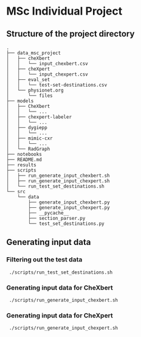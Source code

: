 # MSc Individual Project
## Structure of the project directory
```
.
├── data_msc_project
│   ├── cheXbert
│   │   └── input_chexbert.csv
│   ├── cheXpert
│   │   └── input_chexpert.csv
│   ├── eval_set
│   │   └── test-set-destinations.csv
│   └── physionet.org
│       └── files
├── models
│   ├── CheXbert
│   │   └── ...
│   ├── chexpert-labeler
│   │   └── ...
│   ├── dygiepp
│   │   └── ...
│   ├── mimic-cxr
│   │   └── ...
│   └── RadGraph
├── notebooks
├── README.md
├── results
├── scripts
│   ├── run_generate_input_chexbert.sh
│   ├── run_generate_input_chexpert.sh
│   └── run_test_set_destinations.sh
└── src
    └── data
        ├── generate_input_chexbert.py
        ├── generate_input_chexpert.py
        ├── __pycache__
        ├── section_parser.py
        └── test_set_destinations.py
```

## Generating input data
### Filtering out the test data
``` ./scripts/run_test_set_destinations.sh```
### Generating input data for CheXbert
``` ./scripts/run_generate_input_chexbert.sh```
### Generating input data for CheXpert
``` ./scripts/run_generate_input_chexpert.sh```

